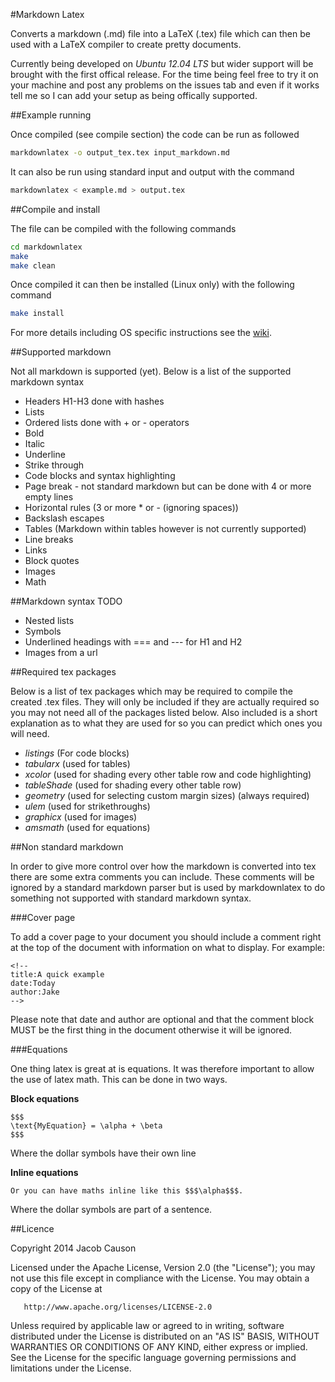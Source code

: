 #Markdown Latex

Converts a markdown (.md) file into a LaTeX (.tex) file which can then be used with a LaTeX compiler to create pretty documents.  

Currently being developed on *Ubuntu 12.04 LTS* but wider support will be brought with the first offical release. For the time being feel free to try it on your machine and post any problems on the issues tab and even if it works tell me so I can add your setup as being offically supported.  

##Example running

Once compiled (see compile section) the code can be run as followed

```bash
markdownlatex -o output_tex.tex input_markdown.md
```

It can also be run using standard input and output with the command

```bash
markdownlatex < example.md > output.tex
```

##Compile and install

The file can be compiled with the following commands

```bash
cd markdownlatex
make
make clean
```

Once compiled it can then be installed (Linux only) with the following command

```bash
make install
```

For more details including OS specific instructions see the [wiki](https://github.com/jake314159/markdown-latex/wiki/Supported-OSes).

##Supported markdown

Not all markdown is supported (yet). Below is a list of the supported markdown syntax

+ Headers H1-H3 done with hashes
+ Lists
+ Ordered lists done with + or - operators
+ Bold
+ Italic
+ Underline
+ Strike through
+ Code blocks and syntax highlighting
+ Page break - not standard markdown but can be done with 4 or more empty lines
+ Horizontal rules (3 or more \* or \- (ignoring spaces))
+ Backslash escapes
+ Tables (Markdown within tables however is not currently supported)
+ Line breaks
+ Links
+ Block quotes
+ Images
+ Math

##Markdown syntax TODO
+ Nested lists
+ Symbols
+ Underlined headings with === and --- for H1 and H2
+ Images from a url

##Required tex packages

Below is a list of tex packages which may be required to compile the created .tex files. They will only be included if they are actually required so you may not need all of the packages listed below. Also included is a short explanation as to what they are used for so you can predict which ones you will need.

+ *listings* (For code blocks)
+ *tabularx* (used for tables)
+ *xcolor* (used for shading every other table row and code highlighting)
+ *tableShade* (used for shading every other table row)
+ *geometry* (used for selecting custom margin sizes) (always required)
+ *ulem* (used for strikethroughs)
+ *graphicx* (used for images)
+ *amsmath* (used for equations)

##Non standard markdown

In order to give more control over how the markdown is converted into tex there are some extra comments you can include. These comments will be ignored by a standard markdown parser but is used by markdownlatex to do something not supported with standard markdown syntax.

###Cover page

To add a cover page to your document you should include a comment right at the top of the document with information on what to display. For example:

```
<!--
title:A quick example
date:Today
author:Jake
-->
```

Please note that date and author are optional and that the comment block MUST be the first thing in the document otherwise it will be ignored.

###Equations

One thing latex is great at is equations. It was therefore important to allow the use of latex math. This can be done in two ways.

**Block equations**

```
$$$
\text{MyEquation} = \alpha + \beta
$$$
```

Where the dollar symbols have their own line

**Inline equations**

```
Or you can have maths inline like this $$$\alpha$$$.
```

Where the dollar symbols are part of a sentence.

##Licence

   Copyright 2014 Jacob Causon

   Licensed under the Apache License, Version 2.0 (the "License");
   you may not use this file except in compliance with the License.
   You may obtain a copy of the License at

       http://www.apache.org/licenses/LICENSE-2.0

   Unless required by applicable law or agreed to in writing, software
   distributed under the License is distributed on an "AS IS" BASIS,
   WITHOUT WARRANTIES OR CONDITIONS OF ANY KIND, either express or implied.
   See the License for the specific language governing permissions and
   limitations under the License.


